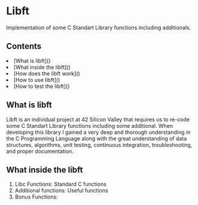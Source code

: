 **Libft**
======================== 
Implementation of some C Standart Library functions including additionals.

**Contents**
-----------------------
<li> [What is libft]()
<li> [What inside the libft]()
<li> [How does the libft work]()
<li> [How to use libft]()
<li> [How to test the libft]()


**What is libft**
-----------------------
Libft is an individual project at 42 Silicon Valley that requires us to re-code some C Standart Library functions including some additional. When developing this library I gained a very deep and thorough understanding in the C  Programming Language along with the great understanding of data structures, algorithms, unit testing, continuous integration, troubleshooting, and proper documentation.

**What inside the libft**
-----------------------------
1. Libc Functions: Standard C functions
2. Additional functions: Useful functions
3. Bonus Functions: 
